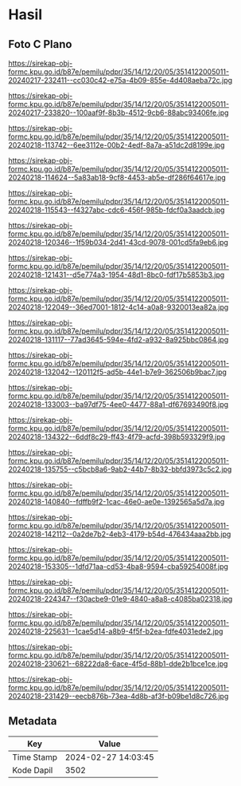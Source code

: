 # Hasil

## Foto C Plano

https://sirekap-obj-formc.kpu.go.id/b87e/pemilu/pdpr/35/14/12/20/05/3514122005011-20240217-232411--cc030c42-e75a-4b09-855e-4d408aeba72c.jpg

https://sirekap-obj-formc.kpu.go.id/b87e/pemilu/pdpr/35/14/12/20/05/3514122005011-20240217-233820--100aaf9f-8b3b-4512-9cb6-88abc93406fe.jpg

https://sirekap-obj-formc.kpu.go.id/b87e/pemilu/pdpr/35/14/12/20/05/3514122005011-20240218-113742--6ee3112e-00b2-4edf-8a7a-a51dc2d8199e.jpg

https://sirekap-obj-formc.kpu.go.id/b87e/pemilu/pdpr/35/14/12/20/05/3514122005011-20240218-114624--5a83ab18-9cf8-4453-ab5e-df286f64617e.jpg

https://sirekap-obj-formc.kpu.go.id/b87e/pemilu/pdpr/35/14/12/20/05/3514122005011-20240218-115543--f4327abc-cdc6-456f-985b-fdcf0a3aadcb.jpg

https://sirekap-obj-formc.kpu.go.id/b87e/pemilu/pdpr/35/14/12/20/05/3514122005011-20240218-120346--1f59b034-2d41-43cd-9078-001cd5fa9eb6.jpg

https://sirekap-obj-formc.kpu.go.id/b87e/pemilu/pdpr/35/14/12/20/05/3514122005011-20240218-121431--d5e774a3-1954-48d1-8bc0-fdf17b5853b3.jpg

https://sirekap-obj-formc.kpu.go.id/b87e/pemilu/pdpr/35/14/12/20/05/3514122005011-20240218-122049--36ed7001-1812-4c14-a0a8-9320013ea82a.jpg

https://sirekap-obj-formc.kpu.go.id/b87e/pemilu/pdpr/35/14/12/20/05/3514122005011-20240218-131117--77ad3645-594e-4fd2-a932-8a925bbc0864.jpg

https://sirekap-obj-formc.kpu.go.id/b87e/pemilu/pdpr/35/14/12/20/05/3514122005011-20240218-132042--120112f5-ad5b-44e1-b7e9-362506b9bac7.jpg

https://sirekap-obj-formc.kpu.go.id/b87e/pemilu/pdpr/35/14/12/20/05/3514122005011-20240218-133003--ba97df75-4ee0-4477-88a1-df67693490f8.jpg

https://sirekap-obj-formc.kpu.go.id/b87e/pemilu/pdpr/35/14/12/20/05/3514122005011-20240218-134322--6ddf8c29-ff43-4f79-acfd-398b593329f9.jpg

https://sirekap-obj-formc.kpu.go.id/b87e/pemilu/pdpr/35/14/12/20/05/3514122005011-20240218-135755--c5bcb8a6-9ab2-44b7-8b32-bbfd3973c5c2.jpg

https://sirekap-obj-formc.kpu.go.id/b87e/pemilu/pdpr/35/14/12/20/05/3514122005011-20240218-140840--fdffb9f2-1cac-46e0-ae0e-1392565a5d7a.jpg

https://sirekap-obj-formc.kpu.go.id/b87e/pemilu/pdpr/35/14/12/20/05/3514122005011-20240218-142112--0a2de7b2-4eb3-4179-b54d-476434aaa2bb.jpg

https://sirekap-obj-formc.kpu.go.id/b87e/pemilu/pdpr/35/14/12/20/05/3514122005011-20240218-153305--1dfd71aa-cd53-4ba8-9594-cba59254008f.jpg

https://sirekap-obj-formc.kpu.go.id/b87e/pemilu/pdpr/35/14/12/20/05/3514122005011-20240218-224347--f30acbe9-01e9-4840-a8a8-c4085ba02318.jpg

https://sirekap-obj-formc.kpu.go.id/b87e/pemilu/pdpr/35/14/12/20/05/3514122005011-20240218-225631--1cae5d14-a8b9-4f5f-b2ea-fdfe4031ede2.jpg

https://sirekap-obj-formc.kpu.go.id/b87e/pemilu/pdpr/35/14/12/20/05/3514122005011-20240218-230621--68222da8-6ace-4f5d-88b1-dde2b1bce1ce.jpg

https://sirekap-obj-formc.kpu.go.id/b87e/pemilu/pdpr/35/14/12/20/05/3514122005011-20240218-231429--eecb876b-73ea-4d8b-af3f-b09be1d8c726.jpg


## Metadata

| Key        | Value               |
| ---------- | ------------------- |
| Time Stamp | 2024-02-27 14:03:45 |
| Kode Dapil | 3502                |



